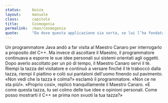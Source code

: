 ```yaml
---
status:     bozza 
layout:     manuale
class:      capitolo
title:      Cosmogonia
permalink:  /man/cosmogonia
quote:      "Da dove questa applicazione sia sorta, se lui l’ha fondata oppure no: lui che la sorveglia nel più alto dei cieli, lui solo lo sa, o forse non lo sa"
---
```



Un programmatore Java andò a far visita al Maestro Canaro per interrogarlo a proposito del C++. Ma invece di ascoltare il Maestro, il programmatore continuava a esporre le sue idee personali sui sistemi orientati agli oggetti.
Dopo averlo ascoltato per un pò di tempo, il Maestro Canaro servì il tè. Riempì la tazza del visitatore e continuò a versare finché il tè traboccò dalla tazza, riempì il piattino e colò sui pantaloni dell'uomo finendo sul pavimento. 
«Non vedi che la tazza è colma?» esclamò il programmatore. «Non ce ne sta più!».
«Proprio così», replicò tranquillamente il Maestro Canaro. «E come questa tazza, tu sei colmo delle tue idee e opinioni personali. Come posso mostrarti il C++ se prima non svuoti la tua tazza?»
